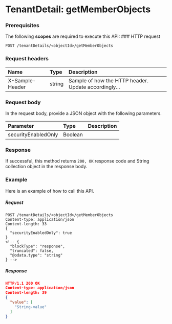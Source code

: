# TenantDetail: getMemberObjects


### Prerequisites
The following **scopes** are required to execute this API: ### HTTP request
<!-- { "blockType": "ignored" } -->
```http
POST /tenantDetails/<objectId>/getMemberObjects

```
### Request headers
| Name       | Type | Description|
|:---------------|:--------|:----------|
| X-Sample-Header  | string  | Sample of how the HTTP header. Update accordingly...|

### Request body
In the request body, provide a JSON object with the following parameters.

| Parameter	   | Type	|Description|
|:---------------|:--------|:----------|
|securityEnabledOnly|Boolean||

### Response
If successful, this method returns `200, OK` response code and String collection object in the response body.

### Example
Here is an example of how to call this API.
##### Request
<!-- {
  "blockType": "request",
  "name": "tenantdetail_getmemberobjects"
}-->
```http
POST /tenantDetails/<objectId>/getMemberObjects
Content-type: application/json
Content-length: 33
{
  "securityEnabledOnly": true
}
<!-- {
  "blockType": "response",
  "truncated": false,
  "@odata.type": "string"
} -->
```
##### Response
```json
HTTP/1.1 200 OK
Content-type: application/json
Content-length: 39
{
  "value": [
    "String-value"
  ]
}
```

<!-- uuid: 654dc095-555f-47c2-b91d-506e85f0c97a
2015-10-15 04:05:00 UTC -->
<!-- {
  "type": "#page.annotation",
  "description": "TenantDetail: getMemberObjects",
  "keywords": "",
  "section": "documentation",
  "tocPath": ""
}-->
